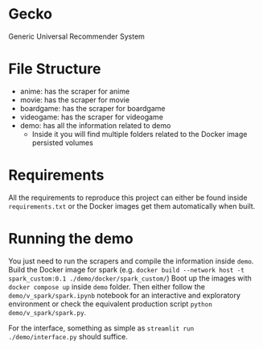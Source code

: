 # Gecko
Generic Universal Recommender System

# File Structure
- anime: has the scraper for anime
- movie: has the scraper for movie
- boardgame: has the scraper for boardgame
- videogame: has the scraper for videogame
- demo: has all the information related to demo
  - Inside it you will find multiple folders related to the Docker image persisted volumes

# Requirements
All the requirements to reproduce this project can either be found inside `requirements.txt` or the Docker images get them automatically when built.

# Running the demo
You just need to run the scrapers and compile the information inside `demo`.
Build the Docker image for spark (e.g. `docker build --network host -t spark_custom:0.1 ./demo/docker/spark_custom/`)
Boot up the images with `docker compose up` inside `demo` folder.
Then either follow the `demo/v_spark/spark.ipynb` notebook for an interactive and exploratory environment or check the equivalent production script `python demo/v_spark/spark.py`.

For the interface, something as simple as `streamlit run ./demo/interface.py` should suffice.
